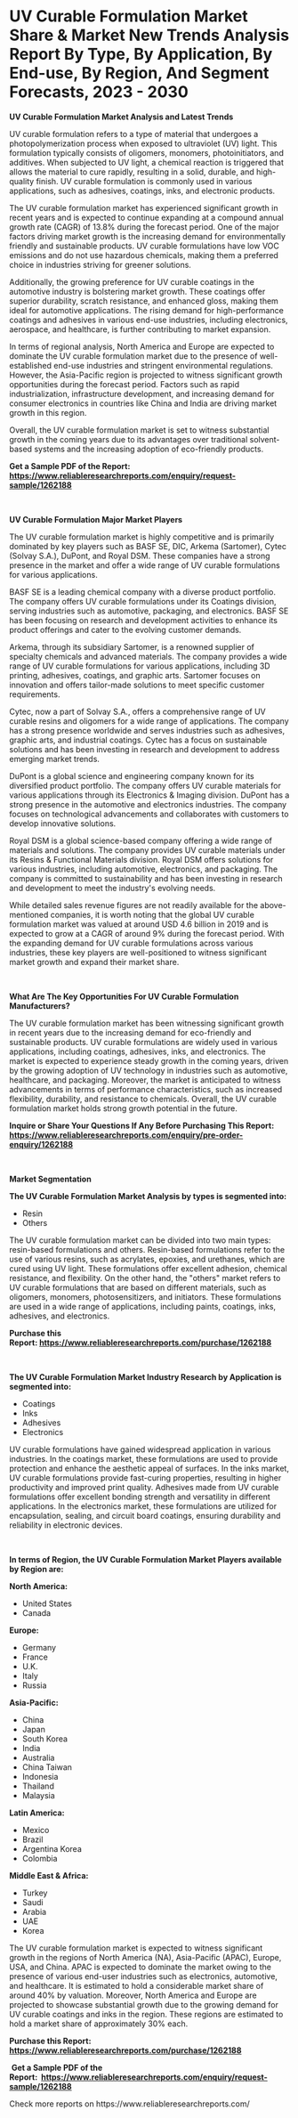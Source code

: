 <p><h1>UV Curable Formulation Market Share & Market New Trends Analysis Report By Type, By Application, By End-use, By Region, And Segment Forecasts, 2023 - 2030</h1></p><p><strong>UV Curable Formulation Market Analysis and Latest Trends</strong></p>
<p><p>UV curable formulation refers to a type of material that undergoes a photopolymerization process when exposed to ultraviolet (UV) light. This formulation typically consists of oligomers, monomers, photoinitiators, and additives. When subjected to UV light, a chemical reaction is triggered that allows the material to cure rapidly, resulting in a solid, durable, and high-quality finish. UV curable formulation is commonly used in various applications, such as adhesives, coatings, inks, and electronic products.</p><p>The UV curable formulation market has experienced significant growth in recent years and is expected to continue expanding at a compound annual growth rate (CAGR) of 13.8% during the forecast period. One of the major factors driving market growth is the increasing demand for environmentally friendly and sustainable products. UV curable formulations have low VOC emissions and do not use hazardous chemicals, making them a preferred choice in industries striving for greener solutions.</p><p>Additionally, the growing preference for UV curable coatings in the automotive industry is bolstering market growth. These coatings offer superior durability, scratch resistance, and enhanced gloss, making them ideal for automotive applications. The rising demand for high-performance coatings and adhesives in various end-use industries, including electronics, aerospace, and healthcare, is further contributing to market expansion.</p><p>In terms of regional analysis, North America and Europe are expected to dominate the UV curable formulation market due to the presence of well-established end-use industries and stringent environmental regulations. However, the Asia-Pacific region is projected to witness significant growth opportunities during the forecast period. Factors such as rapid industrialization, infrastructure development, and increasing demand for consumer electronics in countries like China and India are driving market growth in this region.</p><p>Overall, the UV curable formulation market is set to witness substantial growth in the coming years due to its advantages over traditional solvent-based systems and the increasing adoption of eco-friendly products.</p></p>
<p><strong>Get a Sample PDF of the Report:&nbsp; <a href="https://www.reliableresearchreports.com/enquiry/request-sample/1262188">https://www.reliableresearchreports.com/enquiry/request-sample/1262188</a></strong></p>
<p>&nbsp;</p>
<p><strong>UV Curable Formulation Major Market Players</strong></p>
<p><p>The UV curable formulation market is highly competitive and is primarily dominated by key players such as BASF SE, DIC, Arkema (Sartomer), Cytec (Solvay S.A.), DuPont, and Royal DSM. These companies have a strong presence in the market and offer a wide range of UV curable formulations for various applications.</p><p>BASF SE is a leading chemical company with a diverse product portfolio. The company offers UV curable formulations under its Coatings division, serving industries such as automotive, packaging, and electronics. BASF SE has been focusing on research and development activities to enhance its product offerings and cater to the evolving customer demands.</p><p>Arkema, through its subsidiary Sartomer, is a renowned supplier of specialty chemicals and advanced materials. The company provides a wide range of UV curable formulations for various applications, including 3D printing, adhesives, coatings, and graphic arts. Sartomer focuses on innovation and offers tailor-made solutions to meet specific customer requirements.</p><p>Cytec, now a part of Solvay S.A., offers a comprehensive range of UV curable resins and oligomers for a wide range of applications. The company has a strong presence worldwide and serves industries such as adhesives, graphic arts, and industrial coatings. Cytec has a focus on sustainable solutions and has been investing in research and development to address emerging market trends.</p><p>DuPont is a global science and engineering company known for its diversified product portfolio. The company offers UV curable materials for various applications through its Electronics & Imaging division. DuPont has a strong presence in the automotive and electronics industries. The company focuses on technological advancements and collaborates with customers to develop innovative solutions.</p><p>Royal DSM is a global science-based company offering a wide range of materials and solutions. The company provides UV curable materials under its Resins & Functional Materials division. Royal DSM offers solutions for various industries, including automotive, electronics, and packaging. The company is committed to sustainability and has been investing in research and development to meet the industry's evolving needs.</p><p>While detailed sales revenue figures are not readily available for the above-mentioned companies, it is worth noting that the global UV curable formulation market was valued at around USD 4.6 billion in 2019 and is expected to grow at a CAGR of around 9% during the forecast period. With the expanding demand for UV curable formulations across various industries, these key players are well-positioned to witness significant market growth and expand their market share.</p></p>
<p>&nbsp;</p>
<p><strong>What Are The Key Opportunities For UV Curable Formulation Manufacturers?</strong></p>
<p><p>The UV curable formulation market has been witnessing significant growth in recent years due to the increasing demand for eco-friendly and sustainable products. UV curable formulations are widely used in various applications, including coatings, adhesives, inks, and electronics. The market is expected to experience steady growth in the coming years, driven by the growing adoption of UV technology in industries such as automotive, healthcare, and packaging. Moreover, the market is anticipated to witness advancements in terms of performance characteristics, such as increased flexibility, durability, and resistance to chemicals. Overall, the UV curable formulation market holds strong growth potential in the future.</p></p>
<p><strong>Inquire or Share Your Questions If Any Before Purchasing This Report: <a href="https://www.reliableresearchreports.com/enquiry/pre-order-enquiry/1262188">https://www.reliableresearchreports.com/enquiry/pre-order-enquiry/1262188</a></strong></p>
<p>&nbsp;</p>
<p><strong>Market Segmentation</strong></p>
<p><strong>The UV Curable Formulation Market Analysis by types is segmented into:</strong></p>
<p><ul><li>Resin</li><li>Others</li></ul></p>
<p><p>The UV curable formulation market can be divided into two main types: resin-based formulations and others. Resin-based formulations refer to the use of various resins, such as acrylates, epoxies, and urethanes, which are cured using UV light. These formulations offer excellent adhesion, chemical resistance, and flexibility. On the other hand, the "others" market refers to UV curable formulations that are based on different materials, such as oligomers, monomers, photosensitizers, and initiators. These formulations are used in a wide range of applications, including paints, coatings, inks, adhesives, and electronics.</p></p>
<p><strong>Purchase this Report:&nbsp;<a href="https://www.reliableresearchreports.com/purchase/1262188">https://www.reliableresearchreports.com/purchase/1262188</a></strong></p>
<p>&nbsp;</p>
<p><strong>The UV Curable Formulation Market Industry Research by Application is segmented into:</strong></p>
<p><ul><li>Coatings</li><li>Inks</li><li>Adhesives</li><li>Electronics</li></ul></p>
<p><p>UV curable formulations have gained widespread application in various industries. In the coatings market, these formulations are used to provide protection and enhance the aesthetic appeal of surfaces. In the inks market, UV curable formulations provide fast-curing properties, resulting in higher productivity and improved print quality. Adhesives made from UV curable formulations offer excellent bonding strength and versatility in different applications. In the electronics market, these formulations are utilized for encapsulation, sealing, and circuit board coatings, ensuring durability and reliability in electronic devices.</p></p>
<p>&nbsp;</p>
<p><strong>In terms of Region, the UV Curable Formulation Market Players available by Region are:</strong></p>
<p>
    <p> <strong> North America: </strong>
        <ul>
            <li>United States</li>
            <li>Canada</li>
        </ul>
        </p> 
    <p> <strong> Europe: </strong>
        <ul>
            <li>Germany</li>
            <li>France</li>
            <li>U.K.</li>
            <li>Italy</li>
            <li>Russia</li>
        </ul>
        </p> 
    <p> <strong> Asia-Pacific: </strong>
        <ul>
            <li>China</li>
            <li>Japan</li>
            <li>South Korea</li>
            <li>India</li>
            <li>Australia</li>
            <li>China Taiwan</li>
            <li>Indonesia</li>
            <li>Thailand</li>
            <li>Malaysia</li>
        </ul>
        </p> 
    <p> <strong> Latin America: </strong>
        <ul>
            <li>Mexico</li>
            <li>Brazil</li>
            <li>Argentina Korea</li>
            <li>Colombia</li>
        </ul>
        </p> 
    <p> <strong> Middle East & Africa: </strong>
        <ul>
            <li>Turkey</li>
            <li>Saudi</li>
            <li>Arabia</li>
            <li>UAE</li>
            <li>Korea</li>
        </ul>
    </p>
    </p>
<p><p>The UV curable formulation market is expected to witness significant growth in the regions of North America (NA), Asia-Pacific (APAC), Europe, USA, and China. APAC is expected to dominate the market owing to the presence of various end-user industries such as electronics, automotive, and healthcare. It is estimated to hold a considerable market share of around 40% by valuation. Moreover, North America and Europe are projected to showcase substantial growth due to the growing demand for UV curable coatings and inks in the region. These regions are estimated to hold a market share of approximately 30% each.</p></p>
<p><strong>Purchase this Report: <a href="https://www.reliableresearchreports.com/purchase/1262188">https://www.reliableresearchreports.com/purchase/1262188</a></strong></p>
<p>&nbsp;<strong>Get a Sample PDF of the Report:&nbsp;&nbsp;<a href="https://www.reliableresearchreports.com/enquiry/request-sample/1262188">https://www.reliableresearchreports.com/enquiry/request-sample/1262188</a></strong></p>
<p><strong></strong></p>
<p>Check more reports on https://www.reliableresearchreports.com/</p>